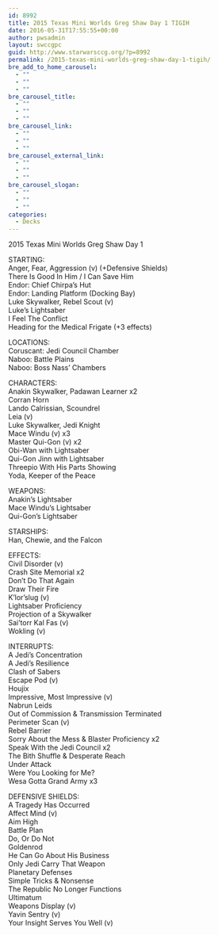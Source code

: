 ```yaml
---
id: 8992
title: 2015 Texas Mini Worlds Greg Shaw Day 1 TIGIH
date: 2016-05-31T17:55:55+00:00
author: pwsadmin
layout: swccgpc
guid: http://www.starwarsccg.org/?p=8992
permalink: /2015-texas-mini-worlds-greg-shaw-day-1-tigih/
bre_add_to_home_carousel:
  - ""
  - ""
  - ""
bre_carousel_title:
  - ""
  - ""
  - ""
bre_carousel_link:
  - ""
  - ""
  - ""
bre_carousel_external_link:
  - ""
  - ""
  - ""
bre_carousel_slogan:
  - ""
  - ""
  - ""
categories:
  - Decks
---
```

2015 Texas Mini Worlds Greg Shaw Day 1

STARTING:  
Anger, Fear, Aggression (v) (+Defensive Shields)  
There Is Good In Him / I Can Save Him  
Endor: Chief Chirpa’s Hut  
Endor: Landing Platform (Docking Bay)  
Luke Skywalker, Rebel Scout (v)  
Luke’s Lightsaber  
I Feel The Conflict  
Heading for the Medical Frigate (+3 effects)

LOCATIONS:  
Coruscant: Jedi Council Chamber  
Naboo: Battle Plains  
Naboo: Boss Nass’ Chambers

CHARACTERS:  
Anakin Skywalker, Padawan Learner x2  
Corran Horn  
Lando Calrissian, Scoundrel  
Leia (v)  
Luke Skywalker, Jedi Knight  
Mace Windu (v) x3  
Master Qui-Gon (v) x2  
Obi-Wan with Lightsaber  
Qui-Gon Jinn with Lightsaber  
Threepio With His Parts Showing  
Yoda, Keeper of the Peace

WEAPONS:  
Anakin’s Lightsaber  
Mace Windu’s Lightsaber  
Qui-Gon’s Lightsaber

STARSHIPS:  
Han, Chewie, and the Falcon

EFFECTS:  
Civil Disorder (v)  
Crash Site Memorial x2  
Don’t Do That Again  
Draw Their Fire  
K’lor’slug (v)  
Lightsaber Proficiency  
Projection of a Skywalker  
Sai’torr Kal Fas (v)  
Wokling (v)

INTERRUPTS:  
A Jedi’s Concentration  
A Jedi’s Resilience  
Clash of Sabers  
Escape Pod (v)  
Houjix  
Impressive, Most Impressive (v)  
Nabrun Leids  
Out of Commission & Transmission Terminated  
Perimeter Scan (v)  
Rebel Barrier  
Sorry About the Mess & Blaster Proficiency x2  
Speak With the Jedi Council x2  
The Bith Shuffle & Desperate Reach  
Under Attack  
Were You Looking for Me?  
Wesa Gotta Grand Army x3

DEFENSIVE SHIELDS:  
A Tragedy Has Occurred  
Affect Mind (v)  
Aim High  
Battle Plan  
Do, Or Do Not  
Goldenrod  
He Can Go About His Business  
Only Jedi Carry That Weapon  
Planetary Defenses  
Simple Tricks & Nonsense  
The Republic No Longer Functions  
Ultimatum  
Weapons Display (v)  
Yavin Sentry (v)  
Your Insight Serves You Well (v)